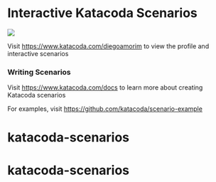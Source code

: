 # Interactive Katacoda Scenarios

[![](http://shields.katacoda.com/katacoda/diegoamorim/count.svg)](https://www.katacoda.com/diegoamorim "Get your profile on Katacoda.com")

Visit https://www.katacoda.com/diegoamorim to view the profile and interactive scenarios

### Writing Scenarios
Visit https://www.katacoda.com/docs to learn more about creating Katacoda scenarios

For examples, visit https://github.com/katacoda/scenario-example
# katacoda-scenarios
# katacoda-scenarios 
